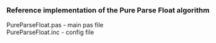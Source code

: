 ### Reference implementation of the Pure Parse Float algorithm

PureParseFloat.pas - main pas file  
PureParseFloat.inc - config file
